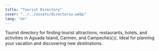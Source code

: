 ```yaml
---
title: "Tourist Directory"
cover: "../../assets/directorio.webp"
lang: "en"
---
```

Tourist directory for finding tourist attractions, restaurants, hotels, and activities in Aguada Island, Carmen, and Campeche🇲🇽. Ideal for planning your vacation and discovering new destinations.
